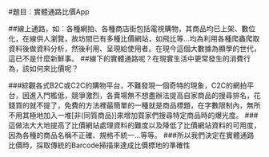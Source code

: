 #題目︰實體通路比價App

##線上通路，如︰各種網拍、各種商店街包括電視購物，其商品均已上架、數位化，在線供人瀏覽，故坊間已有多種比價網站，如飛比等…均為利用各種爬蟲爬取資料後做資料分析，然後利用、呈現給使用者。在現今這個大數據為顯學的世代，這已不是什麼新鮮事。
##線下的實體通路呢？在現實生活中更常發生的消費行為，該如何來比價呢？

###綜觀各式B2C或C2C的購物平台，不難發現一個奇特的現象，C2C的網拍平台，因進入門檻低，競爭激烈，各賣場無不想盡辦法提高自家商品的搜尋排名，花錢買的就不提了，免費的方法裡最簡單的一種就是商品標題，在字數限制內，無所不用其極地加入一堆[非(同質商品)]來增加買家們搜尋特定商品時的爆光度。
###這做法大大地提高了比價網站處理資料的難度以及降低了比價網站資料的可用度，因為各種的商品名稱不正確、規格不統一…等等。
###所以我們決定在實體通路比價時，採取傳統的Barcode掃描來達成比價標地的準確性
